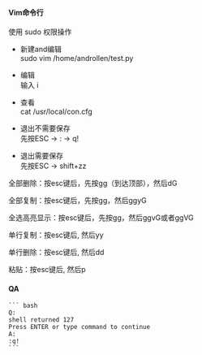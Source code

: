 #### Vim命令行

使用 sudo 权限操作

* 新建and编辑  
    sudo vim /home/androllen/test.py 

* 编辑  
    输入 i

* 查看  
    cat  /usr/local/con.cfg

* 退出不需要保存  
    先按ESC -> : -> q!  

* 退出需要保存  
    先按ESC -> shift+zz


全部删除：按esc键后，先按gg（到达顶部），然后dG  

全部复制：按esc键后，先按gg，然后ggyG  

全选高亮显示：按esc键后，先按gg，然后ggvG或者ggVG  

单行复制：按esc键后, 然后yy  

单行删除：按esc键后, 然后dd  

粘贴：按esc键后, 然后p  

#### QA
	``` bash
	Q:
	shell returned 127
	Press ENTER or type command to continue
	A:
	:q!
	```